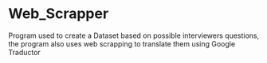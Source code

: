 # Web_Scrapper
Program used to create a Dataset based on possible interviewers questions, the program also uses web scrapping to translate them using Google Traductor
